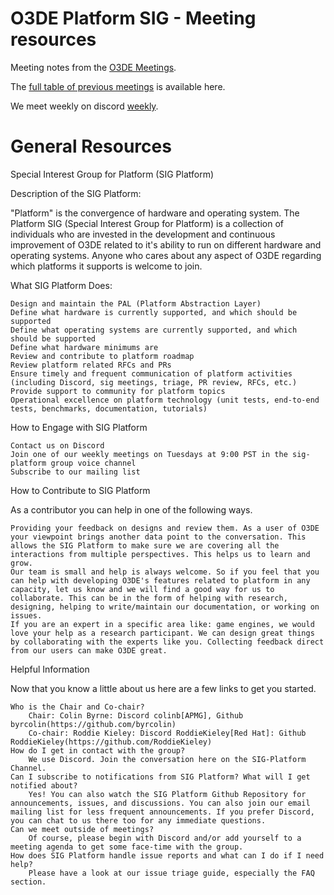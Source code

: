 # O3DE Platform SIG - Meeting resources

Meeting notes from the [O3DE Meetings](https://o3de.github.io/sig-platform/meetings/).

The [full table of previous meetings](https://o3de.github.io/sig-platform/meetings?id=previous-meetings) is available here.

We meet weekly on discord [weekly](https://lists.o3de.org/g/o3de-calendar/viewevent?repeatid=53332&eventid=2049995&calstart=2023-09-21).

# General Resources

Special Interest Group for Platform (SIG Platform)

Description of the SIG Platform:

"Platform" is the convergence of hardware and operating system. The Platform SIG (Special Interest Group for Platform) is a collection of individuals who are invested in the development and continuous improvement of O3DE related to it's ability to run on different hardware and operating systems. Anyone who cares about any aspect of O3DE regarding which platforms it supports is welcome to join.

What SIG Platform Does:

    Design and maintain the PAL (Platform Abstraction Layer)
    Define what hardware is currently supported, and which should be supported
    Define what operating systems are currently supported, and which should be supported
    Define what hardware minimums are
    Review and contribute to platform roadmap
    Review platform related RFCs and PRs
    Ensure timely and frequent communication of platform activities (including Discord, sig meetings, triage, PR review, RFCs, etc.)
    Provide support to community for platform topics
    Operational excellence on platform technology (unit tests, end-to-end tests, benchmarks, documentation, tutorials)

How to Engage with SIG Platform

    Contact us on Discord
    Join one of our weekly meetings on Tuesdays at 9:00 PST in the sig-platform group voice channel
    Subscribe to our mailing list

How to Contribute to SIG Platform

As a contributor you can help in one of the following ways.

    Providing your feedback on designs and review them. As a user of O3DE your viewpoint brings another data point to the conversation. This allows the SIG Platform to make sure we are covering all the interactions from multiple perspectives. This helps us to learn and grow.
    Our team is small and help is always welcome. So if you feel that you can help with developing O3DE's features related to platform in any capacity, let us know and we will find a good way for us to collaborate. This can be in the form of helping with research, designing, helping to write/maintain our documentation, or working on issues.
    If you are an expert in a specific area like: game engines, we would love your help as a research participant. We can design great things by collaborating with the experts like you. Collecting feedback direct from our users can make O3DE great.

Helpful Information

Now that you know a little about us here are a few links to get you started.

    Who is the Chair and Co-chair?
        Chair: Colin Byrne: Discord colinb[APMG], Github byrcolin(https://github.com/byrcolin)
        Co-chair: Roddie Kieley: Discord RoddieKieley[Red Hat]: Github RoddieKieley(https://github.com/RoddieKieley)
    How do I get in contact with the group?
        We use Discord. Join the conversation here on the SIG-Platform Channel.
    Can I subscribe to notifications from SIG Platform? What will I get notified about?
        Yes! You can also watch the SIG Platform Github Repository for announcements, issues, and discussions. You can also join our email mailing list for less frequent announcements. If you prefer Discord, you can chat to us there too for any immediate questions.
    Can we meet outside of meetings?
        Of course, please begin with Discord and/or add yourself to a meeting agenda to get some face-time with the group.
    How does SIG Platform handle issue reports and what can I do if I need help?
        Please have a look at our issue triage guide, especially the FAQ section.
